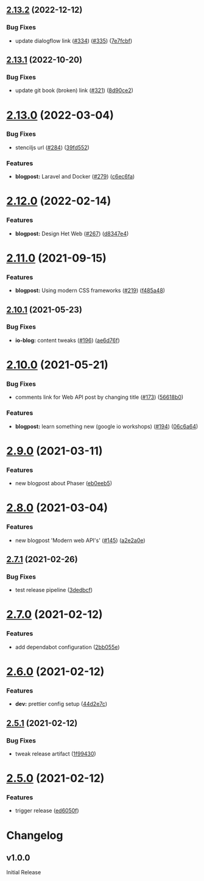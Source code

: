 ## [2.13.2](https://github.com/move4mobile/geekbites/compare/v2.13.1...v2.13.2) (2022-12-12)


### Bug Fixes

* update dialogflow link ([#334](https://github.com/move4mobile/geekbites/issues/334)) ([#335](https://github.com/move4mobile/geekbites/issues/335)) ([7e7fcbf](https://github.com/move4mobile/geekbites/commit/7e7fcbff5cae6c52eda031dbebcdf296192a4187))

## [2.13.1](https://github.com/move4mobile/geekbites/compare/v2.13.0...v2.13.1) (2022-10-20)


### Bug Fixes

* update git book (broken) link ([#321](https://github.com/move4mobile/geekbites/issues/321)) ([8d90ce2](https://github.com/move4mobile/geekbites/commit/8d90ce2a6546b7b9f1684ec3e9f33c5ff611dcd5))

# [2.13.0](https://github.com/move4mobile/geekbites/compare/v2.12.0...v2.13.0) (2022-03-04)


### Bug Fixes

* stenciljs url ([#284](https://github.com/move4mobile/geekbites/issues/284)) ([39fd552](https://github.com/move4mobile/geekbites/commit/39fd552af8b6ad4f60d20f8edcdc3472f9509da7))


### Features

* **blogpost:** Laravel and Docker ([#279](https://github.com/move4mobile/geekbites/issues/279)) ([c6ec6fa](https://github.com/move4mobile/geekbites/commit/c6ec6faadddd4b3f1321ee0cea7e038d3b5287f1))

# [2.12.0](https://github.com/move4mobile/geekbites/compare/v2.11.0...v2.12.0) (2022-02-14)


### Features

* **blogpost:** Design Het Web ([#267](https://github.com/move4mobile/geekbites/issues/267)) ([d8347e4](https://github.com/move4mobile/geekbites/commit/d8347e41e3de38157dcfae1baad4311ac00a248f))

# [2.11.0](https://github.com/move4mobile/geekbites/compare/v2.10.1...v2.11.0) (2021-09-15)


### Features

* **blogpost:** Using modern CSS frameworks ([#219](https://github.com/move4mobile/geekbites/issues/219)) ([f485a48](https://github.com/move4mobile/geekbites/commit/f485a48e361664c13559ce9a454050d2c9a86c7a))

## [2.10.1](https://github.com/move4mobile/geekbites/compare/v2.10.0...v2.10.1) (2021-05-23)


### Bug Fixes

* **io-blog:** content tweaks ([#196](https://github.com/move4mobile/geekbites/issues/196)) ([ae6d76f](https://github.com/move4mobile/geekbites/commit/ae6d76f61cc2f0c2b8a83ad76a78252437f1645f))

# [2.10.0](https://github.com/move4mobile/geekbites/compare/v2.9.0...v2.10.0) (2021-05-21)


### Bug Fixes

* comments link for Web API post by changing title ([#173](https://github.com/move4mobile/geekbites/issues/173)) ([56618b0](https://github.com/move4mobile/geekbites/commit/56618b097bd85efb17c1ad985f397c6d8e40cc35))


### Features

* **blogpost:** learn something new (google io workshops) ([#194](https://github.com/move4mobile/geekbites/issues/194)) ([06c6a64](https://github.com/move4mobile/geekbites/commit/06c6a6419ca9f36119b70ad32deba9edfdbf90c7))

# [2.9.0](https://github.com/move4mobile/geekbites/compare/v2.8.0...v2.9.0) (2021-03-11)


### Features

* new blogpost about Phaser  ([eb0eeb5](https://github.com/move4mobile/geekbites/commit/eb0eeb57aab99def5c5ea81b9c87d4d2cc918d20))

# [2.8.0](https://github.com/move4mobile/geekbites/compare/v2.7.1...v2.8.0) (2021-03-04)


### Features

* new blogpost 'Modern web API's' ([#145](https://github.com/move4mobile/geekbites/issues/145)) ([a2e2a0e](https://github.com/move4mobile/geekbites/commit/a2e2a0eed5669bcea961d8de31321cc4c5380a5c))

## [2.7.1](https://github.com/move4mobile/geekbites/compare/v2.7.0...v2.7.1) (2021-02-26)


### Bug Fixes

* test release pipeline ([3dedbcf](https://github.com/move4mobile/geekbites/commit/3dedbcf2a2cd2cebdfd0ffbd5cf9cfce5a705938))

# [2.7.0](https://github.com/move4mobile/geekbites/compare/v2.6.0...v2.7.0) (2021-02-12)


### Features

* add dependabot configuration ([2bb055e](https://github.com/move4mobile/geekbites/commit/2bb055ee45a4f4419a365d416831c7c4be476c02))

# [2.6.0](https://github.com/move4mobile/geekbites/compare/v2.5.1...v2.6.0) (2021-02-12)


### Features

* **dev:** prettier config setup ([44d2e7c](https://github.com/move4mobile/geekbites/commit/44d2e7c7a954ee60c0a43fbc9ba1d238c2c08679))

## [2.5.1](https://github.com/move4mobile/geekbites/compare/v2.5.0...v2.5.1) (2021-02-12)


### Bug Fixes

* tweak release artifact ([1f99430](https://github.com/move4mobile/geekbites/commit/1f994301e9c5f30c4da7eb177b5910840f336d45))

# [2.5.0](https://github.com/move4mobile/geekbites/compare/v2.4.14...v2.5.0) (2021-02-12)


### Features

* trigger release ([ed6050f](https://github.com/move4mobile/geekbites/commit/ed6050f636218413506e80f63d16b1bd3614f352))

# Changelog

## v1.0.0

Initial Release
